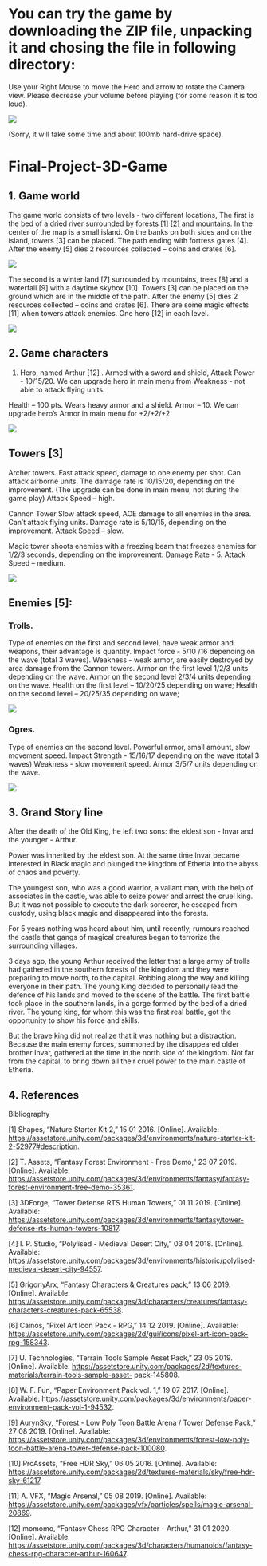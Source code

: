 # You can try the game by downloading the ZIP file, unpacking it and chosing the file in following directory:
Use your Right Mouse to move the Hero and arrow to rotate the Camera view. Please decrease your volume before playing (for some reason it is too loud).

 ![](picsForReadme/1.jpg)

(Sorry, it will take some time and about 100mb hard-drive space). 


# Final-Project-3D-Game

## 1.	Game world
The game world consists of two levels - two different locations,
The first is the bed of a dried river surrounded by forests [1] [2] and mountains. In the center of the map is a small island. 
On the banks on both sides and on the island, towers [3] can be placed. The path ending with fortress gates [4]. 
After the enemy [5] dies 2 resources collected – coins and crates [6].

 ![](picsForReadme/1lvl.jpg)

The second is a winter land [7] surrounded by mountains, trees [8] and a waterfall [9] with a daytime skybox [10]. 
Towers [3] can be placed on the ground which are in the middle of the path. After the enemy [5] dies 2 resources collected – coins and crates [6]. 
There are some magic effects [11] when towers attack enemies. One hero [12] in each level.

 ![](picsForReadme/2lvl.jpg) 



## 2.	Game characters 

1)	Hero, named Arthur [12] . Armed with a sword and shield,
Attack Power - 10/15/20. We can upgrade hero in main menu from 
Weakness - not able to attack flying units. 

Health – 100 pts.
Wears heavy armor and a shield. Armor – 10. 
We can upgrade hero’s Armor in main menu for +2/+2/+2
 	

 ![](picsForReadme/Hero%20animation1.jpg)
 

## Towers [3] 
Archer towers. 
Fast attack speed, damage to one enemy per shot. Can attack airborne units.
The damage rate is 10/15/20, depending on the improvement. (The upgrade can be done in main menu, not during the game play) 
Attack Speed – high. 

Cannon Tower 
Slow attack speed, AOE damage to all enemies in the area. Can’t attack flying units.
Damage rate is 5/10/15, depending on the improvement.
Attack Speed – slow.

Magic tower 
shoots enemies with a freezing beam that freezes enemies for 1/2/3 seconds, depending on the improvement. 
Damage Rate - 5.
Attack Speed – medium.

![](picsForReadme/towers.jpg)


## Enemies [5]: 
### Trolls. 
Type of enemies on the first and second level, have weak armor and weapons, their advantage is quantity.
Impact force - 5/10 /16 depending on the wave (total 3 waves). Weakness - weak armor, are easily destroyed by area damage from the Cannon towers.
Armor on the first level 1/2/3 units depending on the wave. 
Armor on the second level 2/3/4 units depending on the wave.
Health on the first level – 10/20/25 depending on wave;
Health on the second level – 20/25/35 depending on wave;

![](picsForReadme/enemy1.jpg)


### Ogres. 
Type of enemies on the second level. Powerful armor, small amount, slow movement speed.
Impact Strength - 15/16/17 depending on the wave (total 3 waves) 
Weakness - slow movement speed.
Armor 3/5/7 units depending on the wave. 
 

![](picsForReadme/enemy2.jpg)


## 3.	Grand Story line

After the death of the Old King, he left two sons: the eldest son - Invar and the younger - Arthur.

Power was inherited by the eldest son. At the same time Invar became interested in Black magic and plunged the kingdom of Etheria into the abyss of chaos and poverty.

The youngest son, who was a good warrior, a valiant man, with the help of associates in the castle, was able to seize power and arrest the cruel king. But it was not possible to execute the dark sorcerer, he escaped from custody, using black magic and disappeared into the forests.

For 5 years nothing was heard about him, until recently, rumours reached the castle that gangs of magical creatures began to terrorize the surrounding villages.

3 days ago, the young Arthur received the letter that a large army of trolls had gathered in the southern forests of the kingdom and they were preparing to move north, to the capital. Robbing along the way and killing everyone in their path. The young King decided to personally lead the defence of his lands and moved to the scene of the battle.
The first battle took place in the southern lands, in a gorge formed by the bed of a dried river. The young king, for whom this was the first real battle, got the opportunity to show his force and skills.

But the brave king did not realize that it was nothing but a distraction. Because the main enemy forces, summoned by the disappeared older brother Invar, gathered at the time in the north side of the kingdom. Not far from the capital, to bring down all their cruel power to the main castle of Etheria. 


## 4.	References

Bibliography

[1] 	Shapes, “Nature Starter Kit 2,” 15 01 2016. [Online]. Available: https://assetstore.unity.com/packages/3d/environments/nature-starter-kit-2-52977#description.

[2] 	T. Assets, “Fantasy Forest Environment - Free Demo,” 23 07 2019. [Online]. Available: https://assetstore.unity.com/packages/3d/environments/fantasy/fantasy-forest-environment-free-demo-35361.

[3] 	3DForge, “Tower Defense RTS Human Towers,” 01 11 2019. [Online]. Available: https://assetstore.unity.com/packages/3d/environments/fantasy/tower-defense-rts-human-towers-10817.

[4] 	I. P. Studio, “Polylised - Medieval Desert City,” 03 04 2018. [Online]. Available: https://assetstore.unity.com/packages/3d/environments/historic/polylised-medieval-desert-city-94557.

[5] 	GrigoriyArx, “Fantasy Characters & Creatures pack,” 13 06 2019. [Online]. Available: https://assetstore.unity.com/packages/3d/characters/creatures/fantasy-characters-creatures-pack-65538.

[6] 	Cainos, “Pixel Art Icon Pack - RPG,” 14 12 2019. [Online]. Available: https://assetstore.unity.com/packages/2d/gui/icons/pixel-art-icon-pack-rpg-158343.

[7] 	U. Technologies, “Terrain Tools Sample Asset Pack,” 23 05 2019. [Online]. Available: https://assetstore.unity.com/packages/2d/textures-materials/terrain-tools-sample-asset- pack-145808.

[8] 	W. F. Fun, “Paper Environment Pack vol. 1,” 19 07 2017. [Online]. Available: https://assetstore.unity.com/packages/3d/environments/paper-environment-pack-vol-1-94532.

[9] 	AurynSky, “Forest - Low Poly Toon Battle Arena / Tower Defense Pack,” 27 08 2019. [Online]. Available: https://assetstore.unity.com/packages/3d/environments/forest-low-poly-toon-battle-arena-tower-defense-pack-100080.

[10] 	ProAssets, “Free HDR Sky,” 06 05 2016. [Online]. Available: https://assetstore.unity.com/packages/2d/textures-materials/sky/free-hdr-sky-61217.

[11] 	A. VFX, “Magic Arsenal,” 05 08 2019. [Online]. Available: https://assetstore.unity.com/packages/vfx/particles/spells/magic-arsenal-20869.

[12] 	momomo, “Fantasy Chess RPG Character - Arthur,” 31 01 2020. [Online]. Available: https://assetstore.unity.com/packages/3d/characters/humanoids/fantasy-chess-rpg-character-arthur-160647.


